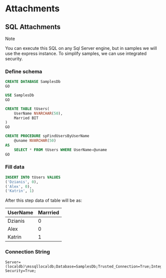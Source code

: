 # Attachments

## SQL Attachments

> [!NOTE]
> You can execute this SQL on any Sql Server engine, but in samples we will use the express instance. To simplify samples, we can use integrated security.

### Define schema
```sql
CREATE DATABASE SamplesDb
GO

USE SamplesDb
GO

CREATE TABLE tUsers(
    UserName NVARCHAR(50),
    Married BIT
)
GO

CREATE PROCEDURE spFindUsersByUserName
	@uname NVARCHAR(50)
AS
	SELECT * FROM tUsers WHERE UserName=@uname
GO
```

### Fill data
```sql
INSERT INTO tUsers VALUES  
('Dzianis', 0),  
('Alex', 0),  
('Katrin', 1)
```

After this step data of table will be as:

| UserName | Marrried |
|----------| -------- |
| Dzianis  | 0        |
| Alex     | 0        |
| Katrin   | 1        |

### Connection String
```
Server=(localdb)\mssqllocaldb;Database=SamplesDb;Trusted_Connection=True;Integrated Security=True;
```